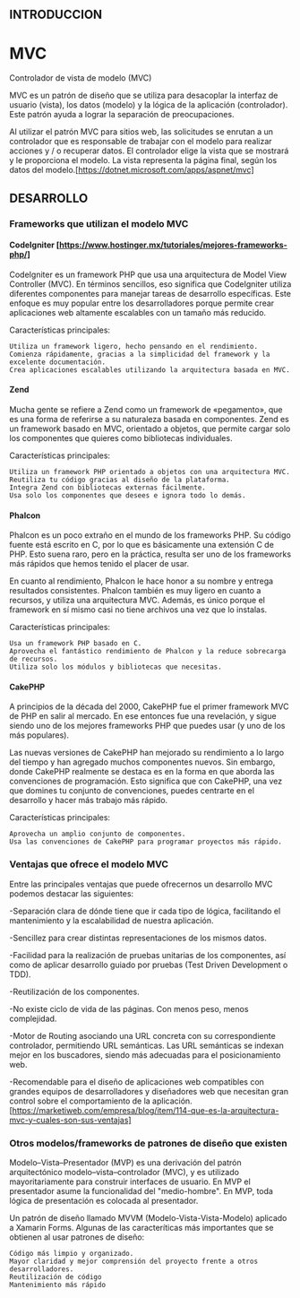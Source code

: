 ## INTRODUCCION

# MVC

Controlador de vista de modelo (MVC)

MVC es un patrón de diseño que se utiliza para desacoplar la interfaz de usuario (vista), los datos (modelo) y la lógica de la aplicación (controlador). Este patrón ayuda a lograr la separación de preocupaciones.

Al utilizar el patrón MVC para sitios web, las solicitudes se enrutan a un controlador que es responsable de trabajar con el modelo para realizar acciones y / o recuperar datos. El controlador elige la vista que se mostrará y le proporciona el modelo. La vista representa la página final, según los datos del modelo.[https://dotnet.microsoft.com/apps/aspnet/mvc]

## DESARROLLO
### Frameworks que utilizan el modelo MVC

 #### CodeIgniter [https://www.hostinger.mx/tutoriales/mejores-frameworks-php/]
 CodeIgniter es un framework PHP que usa una arquitectura de Model View Controller (MVC). En términos sencillos, eso significa que CodeIgniter utiliza diferentes componentes para manejar tareas de desarrollo específicas. Este enfoque es muy popular entre los desarrolladores porque permite crear aplicaciones web altamente escalables con un tamaño más reducido.
 
 Características principales:

    Utiliza un framework ligero, hecho pensando en el rendimiento.
    Comienza rápidamente, gracias a la simplicidad del framework y la excelente documentación.
    Crea aplicaciones escalables utilizando la arquitectura basada en MVC.
    
   #### Zend
   Mucha gente se refiere a Zend como un framework de «pegamento», que es una forma de referirse a su naturaleza basada en componentes. Zend es un framework basado en MVC, orientado a objetos, que permite cargar solo los componentes que quieres como bibliotecas individuales.
   
   Características principales:

    Utiliza un framework PHP orientado a objetos con una arquitectura MVC.
    Reutiliza tu código gracias al diseño de la plataforma.
    Integra Zend con bibliotecas externas fácilmente.
    Usa solo los componentes que desees e ignora todo lo demás.
    
  #### Phalcon
  Phalcon es un poco extraño en el mundo de los frameworks PHP. Su código fuente está escrito en C, por lo que es básicamente una extensión C de PHP. Esto suena raro, pero en la práctica, resulta ser uno de los frameworks más rápidos que hemos tenido el placer de usar.

En cuanto al rendimiento, Phalcon le hace honor a su nombre y entrega resultados consistentes. Phalcon también es muy ligero en cuanto a recursos, y utiliza una arquitectura MVC. Además, es único porque el framework en sí mismo casi no tiene archivos una vez que lo instalas.

Características principales:

    Usa un framework PHP basado en C.
    Aprovecha el fantástico rendimiento de Phalcon y la reduce sobrecarga de recursos.
    Utiliza solo los módulos y bibliotecas que necesitas.
    
 #### CakePHP
 A principios de la década del 2000, CakePHP fue el primer framework MVC de PHP en salir al mercado. En ese entonces fue una revelación, y sigue siendo uno de los mejores frameworks PHP que puedes usar (y uno de los más populares).

Las nuevas versiones de CakePHP han mejorado su rendimiento a lo largo del tiempo y han agregado muchos componentes nuevos. Sin embargo, donde CakePHP realmente se destaca es en la forma en que aborda las convenciones de programación. Esto significa que con CakePHP, una vez que domines tu conjunto de convenciones, puedes centrarte en el desarrollo y hacer más trabajo más rápido.

 Características principales:

    Aprovecha un amplio conjunto de componentes.
    Usa las convenciones de CakePHP para programar proyectos más rápido.
 
 ### Ventajas que ofrece el modelo MVC
  Entre las principales ventajas que puede ofrecernos un desarrollo MVC podemos destacar las siguientes:

   -Separación clara de dónde tiene que ir cada tipo de lógica, facilitando el mantenimiento y la escalabilidad de nuestra aplicación.
   
   -Sencillez para crear distintas representaciones de los mismos datos.
   
   -Facilidad para la realización de pruebas unitarias de los componentes, así como de aplicar desarrollo guiado por pruebas (Test Driven Development o TDD).
   
   -Reutilización de los componentes.
   
   -No existe ciclo de vida de las páginas. Con menos peso, menos complejidad.
   
   -Motor de Routing asociando una URL concreta con su correspondiente controlador, permitiendo URL semánticas. Las URL semánticas se indexan mejor en los buscadores, siendo más adecuadas para el posicionamiento web.
   
   -Recomendable para el diseño de aplicaciones web compatibles con grandes equipos de desarrolladores y diseñadores web que necesitan gran control sobre el comportamiento de la aplicación. [https://marketiweb.com/empresa/blog/item/114-que-es-la-arquitectura-mvc-y-cuales-son-sus-ventajas]
   
   ### Otros modelos/frameworks de patrones de diseño que existen
  
   Modelo–Vista–Presentador (MVP) es una derivación del patrón arquitectónico modelo–vista–controlador (MVC), y es utilizado mayoritariamente para construir interfaces de usuario. En MVP el presentador asume la funcionalidad del "medio-hombre". En MVP, toda lógica de presentación es colocada al presentador.

Un patrón de diseño llamado MVVM (Modelo-Vista-Vista-Modelo) aplicado a Xamarin Forms. Algunas de las caracteríticas más importantes que se obtienen al usar patrones de diseño:

    Código más limpio y organizado.
    Mayor claridad y mejor comprensión del proyecto frente a otros desarrolladores.
    Reutilización de código
    Mantenimiento más rápido







		

   

 
    
